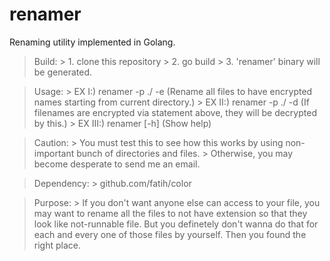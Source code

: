 # renamer
Renaming utility implemented in Golang.


> Build:
    > 1. clone this repository
    > 2. go build
    > 3. 'renamer' binary will be generated.

> Usage:
    > EX I:) renamer -p ./ -e (Rename all files to have encrypted names starting from current directory.)
    > EX II:) renamer -p ./ -d (If filenames are encrypted via statement above, they will be decrypted by this.)
    > EX III:) renamer [-h] (Show help)

> Caution:
    > You must test this to see how this works by using non-important bunch of directories and files.
    > Otherwise, you may become desperate to send me an email.

> Dependency:
    > github.com/fatih/color


> Purpose:
    > If you don't want anyone else can access to your file, you may want to rename all the files to not have extension so that they look like not-runnable file. But you definetely don't wanna do that for each and every one of those files by yourself. Then you found the right place.
